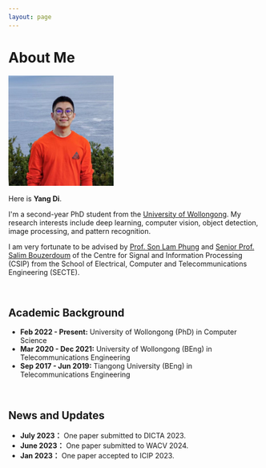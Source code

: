 ```yaml
---
layout: page
---
```


# About Me

<img src="https://github.com/yangdi-cv/yangdi-cv.github.io/blob/main/images/img1.png?raw=true" class="floatpic" width="210" height="220">

Here is **Yang Di**.

I'm a second-year PhD student from the [University of Wollongong](https://www.uow.edu.au/). My research interests include deep learning, computer vision, object detection, image processing, and pattern recognition.

I am very fortunate to be advised by [Prof. Son Lam Phung](https://scholars.uow.edu.au/lam-phung) and [Senior Prof. Salim Bouzerdoum](https://scholars.uow.edu.au/a-bouzerdoum) of the Centre for Signal and Information Processing (CSIP) from the School of Electrical, Computer and Telecommunications Engineering (SECTE).

<br>

## Academic Background

- **Feb 2022 - Present:** University of Wollongong (PhD) in Computer Science
- **Mar 2020 - Dec 2021:** University of Wollongong (BEng) in Telecommunications Engineering
- **Sep 2017 - Jun 2019:** Tiangong University (BEng) in Telecommunications Engineering

<br>

## News and Updates

- **July 2023：** One paper submitted to DICTA 2023.
- **June 2023：** One paper submitted to WACV 2024.
- **Jan 2023：** One paper accepted to ICIP 2023.
